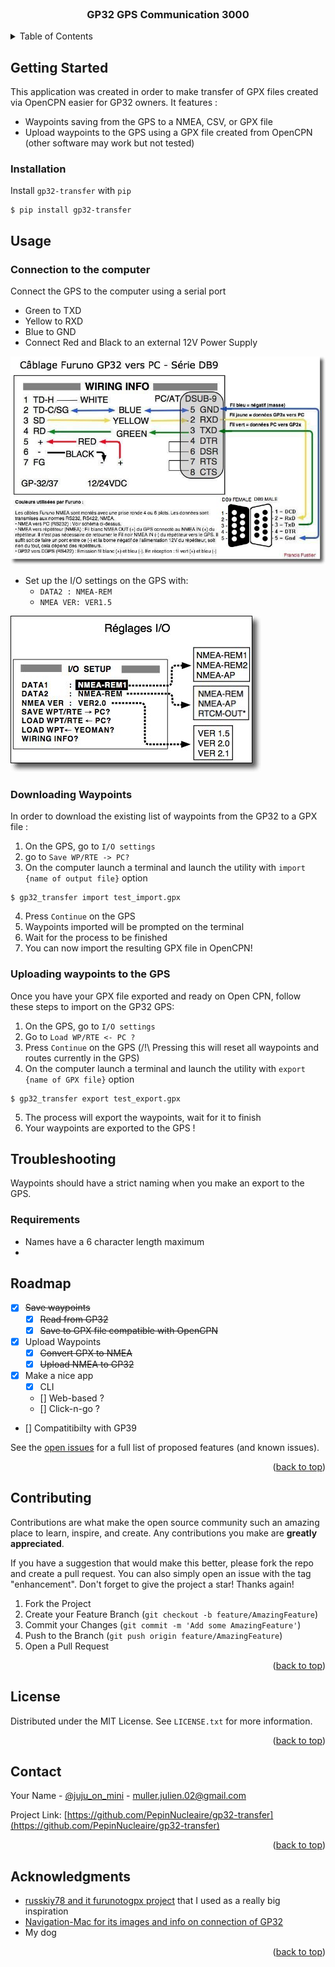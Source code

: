 <div id="top"></div>
<!--
*** Thanks for checking out the Best-README-Template. If you have a suggestion
*** that would make this better, please fork the repo and create a pull request
*** or simply open an issue with the tag "enhancement".
*** Don't forget to give the project a star!
*** Thanks again! Now go create something AMAZING! :D
-->

<!-- PROJECT SHIELDS -->
<!--
*** I'm using markdown "reference style" links for readability.
*** Reference links are enclosed in brackets [ ] instead of parentheses ( ).
*** See the bottom of this document for the declaration of the reference variables
*** for contributors-url, forks-url, etc. This is an optional, concise syntax you may use.
*** https://www.markdownguide.org/basic-syntax/#reference-style-links
-->
<!--
[![Contributors][contributors-shield]][contributors-url]
[![Forks][forks-shield]][forks-url]
[![Stargazers][stars-shield]][stars-url]
[![Issues][issues-shield]][issues-url]
[![MIT License][license-shield]][license-url]
[![LinkedIn][linkedin-shield]][linkedin-url] -->

<!-- PROJECT LOGO -->
<br />
<div align="center">

<h3 align="center">GP32 GPS Communication 3000</h3>
<!-- 
  <p align="center">
    Interface which can save and upload waypoint to Furuno GP32 using RS232
    <br />
    <a href="https://github.com/PepinNucleaire/gp32-transfer"><strong>Explore the docs »</strong></a>
    <br />
    <br />
    <a href="https://github.com/PepinNucleaire/gp32-transfer">View Demo</a>
    ·
    <a href="https://github.com/PepinNucleaire/gp32-transfer/issues">Report Bug</a>
    ·
    <a href="https://github.com/PepinNucleaire/gp32-transfer/issues">Request Feature</a>
  </p>-->
</div>

<!-- TABLE OF CONTENTS -->
<details>
  <summary>Table of Contents</summary>
  <ol>
    <li>
      <a href="#getting-started">Getting Started</a>
      <ul>
        <li><a href="#prerequisites">Prerequisites</a></li>
        <li><a href="#installation">Installation</a></li>
      </ul>
    </li>
    <li><a href="#usage">Usage</a></li>
    <li><a href="#roadmap">Roadmap</a></li>
    <li><a href="#contributing">Contributing</a></li>
    <li><a href="#license">License</a></li>
    <li><a href="#contact">Contact</a></li>
    <li><a href="#acknowledgments">Acknowledgments</a></li>
  </ol>
</details>

<!-- GETTING STARTED -->

## Getting Started

This application was created in order to make transfer of GPX files created via OpenCPN easier for GP32 owners.
It features :

- Waypoints saving from the GPS to a NMEA, CSV, or GPX file
- Upload waypoints to the GPS using a GPX file created from OpenCPN (other software may work but not tested)

### Installation

Install `gp32-transfer` with `pip`

```shell
$ pip install gp32-transfer
```

<!-- USAGE EXAMPLES -->

## Usage

### Connection to the computer

Connect the GPS to the computer using a serial port

- Green to TXD
- Yellow to RXD
- Blue to GND
- Connect Red and Black to an external 12V Power Supply

![](doc/gp32/GP32_PC.jpg)

- Set up the I/O settings on the GPS with:
  - `DATA2 : NMEA-REM`
  - `NMEA VER: VER1.5`

![](doc/gp32/iosetup.jpg)

### Downloading Waypoints

In order to download the existing list of waypoints from the GP32 to a GPX file :

1. On the GPS, go to `I/O settings`
2. go to `Save WP/RTE -> PC?`
3. On the computer launch a terminal and launch the utility with `import {name of output file}` option

```shell
$ gp32_transfer import test_import.gpx
```

4. Press `Continue` on the GPS
5. Waypoints imported will be prompted on the terminal
6. Wait for the process to be finished
7. You can now import the resulting GPX file in OpenCPN!

### Uploading waypoints to the GPS

Once you have your GPX file exported and ready on Open CPN, follow these steps to import on the GP32 GPS:

1. On the GPS, go to `I/O settings`
2. Go to `Load WP/RTE <- PC ?`
3. Press `Continue` on the GPS (/!\ Pressing this will reset all waypoints and routes currently in the GPS)
4. On the computer launch a terminal and launch the utility with `export {name of GPX file}` option

```shell
$ gp32_transfer export test_export.gpx
```

5. The process will export the waypoints, wait for it to finish
6. Your waypoints are exported to the GPS !

## Troubleshooting

Waypoints should have a strict naming when you make an export to the GPS.

### Requirements

- Names have a 6 character length maximum
-

<!-- ROADMAP -->

## Roadmap

- [x] ~~Save waypoints~~
  - [x] ~~Read from GP32~~
  - [x] ~~Save to GPX file compatible with OpenCPN~~
- [x] Upload Waypoints
  - [x] ~~Convert GPX to NMEA~~
  - [x] ~~Upload NMEA to GP32~~
- [x] Make a nice app
  - [x] CLI
  - [] Web-based ?
  - [] Click-n-go ?
- [] Compatitibilty with GP39

See the [open issues](https://github.com/PepinNucleaire/gp32-transfer/issues) for a full list of proposed features (and known issues).

<p align="right">(<a href="#top">back to top</a>)</p>

<!-- CONTRIBUTING -->

## Contributing

Contributions are what make the open source community such an amazing place to learn, inspire, and create. Any contributions you make are **greatly appreciated**.

If you have a suggestion that would make this better, please fork the repo and create a pull request. You can also simply open an issue with the tag "enhancement".
Don't forget to give the project a star! Thanks again!

1. Fork the Project
2. Create your Feature Branch (`git checkout -b feature/AmazingFeature`)
3. Commit your Changes (`git commit -m 'Add some AmazingFeature'`)
4. Push to the Branch (`git push origin feature/AmazingFeature`)
5. Open a Pull Request

<p align="right">(<a href="#top">back to top</a>)</p>

<!-- LICENSE -->

## License

Distributed under the MIT License. See `LICENSE.txt` for more information.

<p align="right">(<a href="#top">back to top</a>)</p>

<!-- CONTACT -->

## Contact

Your Name - [@juju_on_mini](https://twitter.com/juju_on_mini) - muller.julien.02@gmail.com

Project Link: [https://github.com/PepinNucleaire/gp32-transfer](https://github.com/PepinNucleaire/gp32-transfer)

<p align="right">(<a href="#top">back to top</a>)</p>

<!-- ACKNOWLEDGMENTS -->

## Acknowledgments

- [russkiy78 and it furunotogpx project](https://github.com/russkiy78/furunotogpx) that I used as a really big inspiration
- [Navigation-Mac for its images and info on connection of GP32](https://www.navigation-mac.fr/connecter-un-furuno-gp32-a-votre-mac/)
- My dog

<p align="right">(<a href="#top">back to top</a>)</p>

<!-- MARKDOWN LINKS & IMAGES -->
<!-- https://www.markdownguide.org/basic-syntax/#reference-style-links -->
